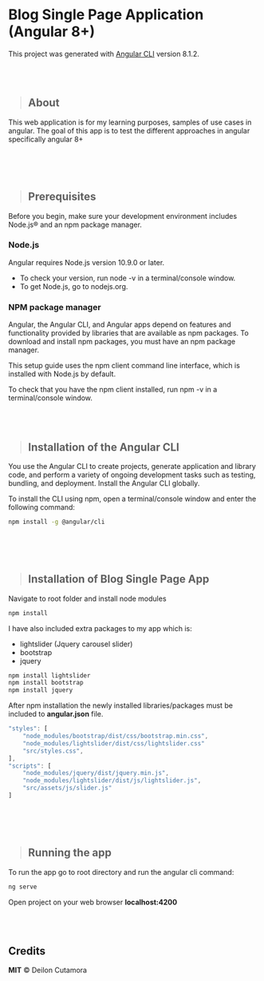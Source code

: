 # Blog Single Page Application (Angular 8+)

This project was generated with [Angular CLI](https://github.com/angular/angular-cli) version 8.1.2.

<br />
<br />

> ## **About**

<p>This web application is for my learning purposes, samples of use cases in angular. The goal of this app is to test the different approaches in angular specifically angular 8+</p>

<br/>
<br />
<br />

> ## **Prerequisites**

Before you begin, make sure your development environment includes Node.js® and an npm package manager.

### Node.js
Angular requires Node.js version 10.9.0 or later.
* To check your version, run node -v in a terminal/console window.
* To get Node.js, go to nodejs.org.


### NPM package manager
Angular, the Angular CLI, and Angular apps depend on features and functionality provided by libraries that are available as npm packages. To download and install npm packages, you must have an npm package manager.

This setup guide uses the npm client command line interface, which is installed with Node.js by default.

To check that you have the npm client installed, run npm -v in a terminal/console window.

<br />
<br />


>## Installation of the Angular CLI
You use the Angular CLI to create projects, generate application and library code, and perform a variety of ongoing development tasks such as testing, bundling, and deployment.
Install the Angular CLI globally.

To install the CLI using npm, open a terminal/console window and enter the following command:

```bash
npm install -g @angular/cli
```


<br />
<br />
<br />

> ## Installation of Blog Single Page App
Navigate to root folder and install node modules
```bash
npm install
``` 

I have also included extra packages to my app which is:
* lightslider (Jquery carousel slider)
* bootstrap
* jquery

```bash
npm install lightslider
npm install bootstrap
npm install jquery
```

After npm installation the newly installed libraries/packages must be included to **angular.json** file.

```typescript
"styles": [
    "node_modules/bootstrap/dist/css/bootstrap.min.css",
    "node_modules/lightslider/dist/css/lightslider.css"
    "src/styles.css",
],
"scripts": [
    "node_modules/jquery/dist/jquery.min.js",
    "node_modules/lightslider/dist/js/lightslider.js",
    "src/assets/js/slider.js"
]
```

<br />
<br />
<br />

> ## Running the app
To run the app go to root directory and run the angular cli command:
```bash
ng serve
```
Open project on your web browser **localhost:4200**

<br />
<br />

## Credits 

**MIT** &copy; Deilon Cutamora 
